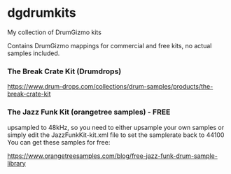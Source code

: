 # dgdrumkits
My collection of DrumGizmo kits

Contains DrumGizmo mappings for commercial and free kits, no actual samples included.

### The Break Crate Kit (Drumdrops)
https://www.drum-drops.com/collections/drum-samples/products/the-break-crate-kit

### The Jazz Funk Kit (orangetree samples) - FREE
upsampled to 48kHz, so you need to either upsample your own samples or simply edit the JazzFunkKit-kit.xml file to set the samplerate back to 44100
You can get these samples for free:

https://www.orangetreesamples.com/blog/free-jazz-funk-drum-sample-library
